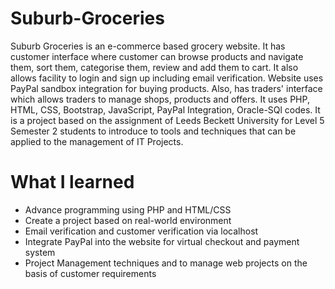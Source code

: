 # Suburb-Groceries
Suburb Groceries is an e-commerce based grocery website. It has customer interface where customer can browse products and navigate them, sort them, categorise them, review and add them to cart. It also allows facility to login and sign up including email verification. Website uses PayPal sandbox integration for buying products. Also, has traders' interface which allows traders to manage shops, products and offers. 
It uses PHP, HTML, CSS, Bootstrap, JavaScript, PayPal Integration, Oracle-SQl codes. It is a project based on the assignment of Leeds Beckett University for Level 5 Semester 2 students to introduce to tools and techniques that can be applied to the management of IT Projects. 

# What I learned
 - Advance programming using PHP and HTML/CSS
 - Create a project based on real-world environment
 - Email verification and customer verification via localhost
 - Integrate PayPal into the website for virtual checkout and payment system
 - Project Management techniques and to manage web projects on the basis of customer requirements
